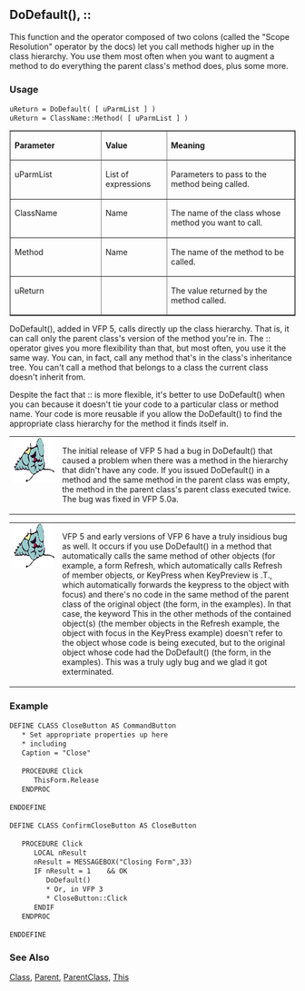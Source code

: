 ## DoDefault(), ::

This function and the operator composed of two colons (called the "Scope Resolution" operator by the docs) let you call methods higher up in the class hierarchy. You use them most often when you want to augment a method to do everything the parent class's method does, plus some more.

### Usage

```foxpro
uReturn = DoDefault( [ uParmList ] )
uReturn = ClassName::Method( [ uParmList ] )
```
<table border cellspacing=0 cellpadding=0 width=100%>
<tr>
  <td width=32% valign=top>
  <p><b>Parameter</b></p>
  </td>
  <td width=23% valign=top>
  <p><b>Value</b></p>
  </td>
  <td width=45% valign=top>
  <p><b>Meaning</b></p>
  </td>
 </tr>
<tr>
  <td width=32% valign=top>
  <p>uParmList</p>
  </td>
  <td width=23% valign=top>
  <p>List of expressions</p>
  </td>
  <td width=45% valign=top>
  <p>Parameters to pass to the method being called.</p>
  </td>
 </tr>
<tr>
  <td width=32% valign=top>
  <p>ClassName</p>
  </td>
  <td width=23% valign=top>
  <p>Name</p>
  </td>
  <td width=45% valign=top>
  <p>The name of the class whose method you want to call.</p>
  </td>
 </tr>
<tr>
  <td width=32% valign=top>
  <p>Method</p>
  </td>
  <td width=23% valign=top>
  <p>Name</p>
  </td>
  <td width=45% valign=top>
  <p>The name of the method to be called.</p>
  </td>
 </tr>
<tr>
  <td width=32% valign=top>
  <p>uReturn</p>
  </td>
  <td width=23% valign=top>
  &nbsp;</td>
  <td width=45% valign=top>
  <p>The value returned by the method called.</p>
  </td>
 </tr>
</table>

DoDefault(), added in VFP 5, calls directly up the class hierarchy. That is, it can call only the parent class's version of the method you're in. The :: operator gives you more flexibility than that, but most often, you use it the same way. You can, in fact, call any method that's in the class's inheritance tree. You can't call a method that belongs to a class the current class doesn't inherit from.

Despite the fact that :: is more flexible, it's better to use DoDefault() when you can because it doesn't tie your code to a particular class or method name. Your code is more reusable if you allow the DoDefault() to find the appropriate class hierarchy for the method it finds itself in.

<table border=0 cellspacing=0 cellpadding=0 width=100%>
<tr>
  <td width=17% valign=top>
<img width=95 height=78 src="fixbug1.gif"></p>
  </td>
  <td width=83%>
  <p>The initial release of VFP 5 had a bug in DoDefault() that caused a problem when there was a method in the hierarchy that didn't have any code. If you issued DoDefault() in a method and the same method in the parent class was empty, the method in the parent class's parent class executed twice. The bug was fixed in VFP 5.0a.</p>
  </td>
 </tr>
</table>

<table width=100% border=0 cellspacing=0 cellpadding=0>
<tr>
  <td width=17% valign=top>
<img width=95 height=78 src="fixbug1.gif"></p>
  </td>
  <td width=83%>
  <p>VFP 5 and early versions of VFP 6 have a truly insidious bug as well. It occurs if you use DoDefault() in a method that automatically calls the same method of other objects (for example, a form Refresh, which automatically calls Refresh of member objects, or KeyPress when KeyPreview is .T., which automatically forwards the keypress to the object with focus) and there's no code in the same method of the parent class of the original object (the form, in the examples). In that case, the keyword This in the other methods of the contained object(s) (the member objects in the Refresh example, the object with focus in the KeyPress example) doesn't refer to the object whose code is being executed, but to the original object whose code had the DoDefault() (the form, in the examples). This was a truly ugly bug and we glad it got exterminated.</p>
  </td>
 </tr>
</table>

### Example

```foxpro
DEFINE CLASS CloseButton AS CommandButton
   * Set appropriate properties up here
   * including
   Caption = "Close"

   PROCEDURE Click
      ThisForm.Release
   ENDPROC

ENDDEFINE

DEFINE CLASS ConfirmCloseButton AS CloseButton

   PROCEDURE Click
      LOCAL nResult
      nResult = MESSAGEBOX("Closing Form",33)
      IF nResult = 1    && OK
         DoDefault()
         * Or, in VFP 3
         * CloseButton::Click
      ENDIF
   ENDPROC

ENDDEFINE
```
### See Also

[Class](s4g323.md), [Parent](s4g324.md), [ParentClass](s4g323.md), [This](s4g321.md)